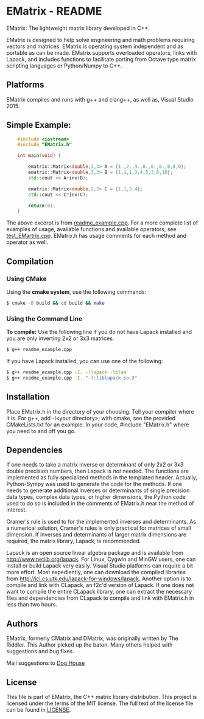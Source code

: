 # EMatrix - README

EMatrix: The lightweight matrix library developed in C++. 

EMatrix is designed to help solve engineering and math problems requiring 
vectors and matrices. EMatrix is operating system independent and as 
portable as can be made.  EMatrix supports overloaded operators, links with 
Lapack, and includes functions to facilitate porting from Octave type matrix 
scripting languages or Python/Numpy to C++.

## Platforms
EMatrix compiles and runs with g++ and clang++, as well as, Visual Studio 2015.

## Simple Example:
```c++
    #include <iostream>
    #include "EMatrix.h"

    int main(void) {

        ematrix::Matrix<double,3,3> A = {1.,2.,3.,0.,0.,0.,0,0,0};
        ematrix::Matrix<double,3,3> B = {1,1,1,3,4,5,3,6,10};
        std::cout << A+inv(B);

        ematrix::Matrix<double,2,2> C = {1,1,3,4};
        std::cout << C*inv(C);

        return(0);
    }
```
The above excerpt is from [readme_example.cpp](readme_example.cpp).  For a 
more complete list of examples of usage, available functions and available 
operators, see [test_EMartrix.cpp](test_EMatrix.cpp). EMatrix.h has usage 
comments for each method and operator as well.


## Compilation
### Using CMake
Using the **cmake system**, use the following commands:
```bash
$ cmake -B build && cd build && make
```

### Using the Command Line
**To compile:** Use the following line if you do not have Lapack
installed and you are only inverting 2x2 or 3x3 matrices.  
```bash
$ g++ readme_example.cpp
```
If you have Lapack installed, you can use one of the following:
```bash
$ g++ readme_example.cpp -I. -llapack -lblas 
$ g++ readme_example.cpp -I. "-l:liblapack.so.3"
```  

## Installation
Place EMatrix.h in the directory of your choosing.  Tell your 
compiler where it is. For g++, add -I\<your directory\>; with cmake, see the
provided CMakeLists.txt for an example. In your code, #include "EMatrix.h" where
you need to and off you go.

## Dependencies
If one needs to take a matrix inverse or determinant of only 2x2 or 3x3 
double precision numbers, then Lapack is *not* needed.  The functions are 
implemented as fully specialized methods in the templated header.  Actually, 
Python-Sympy was used to generate the code for the methods.  If one needs to 
generate additional inverses or determinants of single precision data types, 
complex data types, or higher dimensions, the Python code used to do so is 
included in the comments of EMatrix.h near the method of interest. 

Cramer's rule is used to for the implemented inverses and determinants.  As a
numerical solution, Cramer's rules is only practical for matrices of small 
dimension.  If inverses and determinants of larger matrix dimensions are 
required, the matrix library, Lapack, is recommended. 

Lapack is an open source linear algebra package and is available 
from http://www.netlib.org/lapack.  For Linux, Cygwin and MinGW users,  one can 
install or build Lapack very easily.  Visual Studio platforms can require a bit 
more effort.  Most expediently, one can download the compiled libraries from
http://icl.cs.utk.edu/lapack-for-windows/lapack. Another option is to compile and 
link with CLapack, an f2c'd version of Lapack.  If one does not want to compile 
the entire CLapack library, one can extract the necessary files and dependencies 
from CLapack to compile and link with EMatrix.h in less than two hours.      

## Authors
EMatrix, formerly CMatrix and DMatrix, was originally written by 
The Riddler.  This Author picked up the baton.  Many others helped with 
suggestions and bug fixes. 

Mail suggestions to [Dog House](mailto:twodogs15@yahoo.com)
 
## License
This file is part of EMatrix, the C++ matrix library distribution.
This project is licensed under the terms of the MIT license. The full text
of the license file can be found in [LICENSE](LICENSE).
